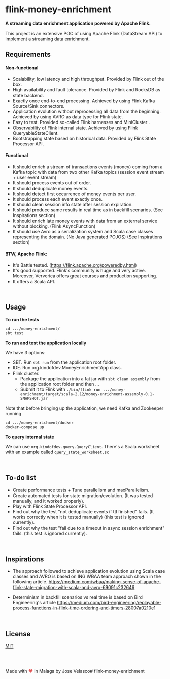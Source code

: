 # flink-money-enrichment
**A streaming data enrichment application powered by Apache Flink.**

This project is an extensive POC of using Apache Flink (DataStream API) to implement a streaming
data enrichment.

## Requirements

#### Non-functional

- Scalability, low latency and high throughput. Provided by Flink out of the box. 
- High availability and fault tolerance. Provided by Flink and RocksDB as state backend.
- Exactly once end-to-end processing. Achieved by using Flink Kafka Source/Sink connectors.
- Application evolution without reprocessing all data from the beginning. Achieved by using AVRO as data type for Flink state.
- Easy to test. Provided so-called Flink harnesses and MiniCluster .
- Observability of Flink internal state. Achieved by using Flink QueryableStateClient. 
- Bootstrapping state based on historical data. Provided by Flink State Processor API.


#### Functional

- It should enrich a stream of transactions events (money) coming from a Kafka topic with data from two other Kafka topics (session event stream + user event stream) 
- It should process events out of order.
- It should deduplicate money events.
- It should detect first occurrence of money events per user.
- It should process each event exactly once. 
- It should clean session info state after session expiration.  
- It should produce same results in real time as in backfill scenarios. (See Inspirations section)
- It should enrich late money events with data from an external service without blocking. (Flink AsyncFunction)
- It should use Avro as a serialization system and Scala case classes representing the domain. (No Java generated POJOS) (See Inspirations section)


#### BTW, Apache Flink:

- It's Battle tested. (https://flink.apache.org/poweredby.html)
- It's good supported. Flink's community is huge and very active. Moreover, Ververica offers great courses and production supporting.
- It offers a Scala API.

<br />

## Usage

**To run the tests**
```
cd .../money-enrichment/
sbt test
```

**To run and test the application locally**

We have 3 options:

- SBT. Run `sbt run` from the application root folder.
- IDE. Run org.kindofdev.MoneyEnrichmentApp class. 
- Flink cluster. 
  * Package the application into a fat jar with `sbt clean assembly` from the application root folder and then ...
  * Submit it to Flink with `./bin/flink run .../money-enrichment/target/scala-2.12/money-enrichment-assembly-0.1-SNAPSHOT.jar`
    
    
Note that before bringing up the application, we need Kafka and Zookeeper running
```
cd .../money-enrichment/docker
docker-compose up
```

**To query internal state**

We can use `org.kindofdev.query.QueryClient`. There's a Scala worksheet with an example called `query_state_worksheet.sc`

<br />

## To-do list

- Create performance tests + Tune parallelism and maxParallelism.
- Create automated tests for state migration/evolution. (It was tested manually, and it worked properly).
- Play with Flink State Processor API. 
- Find out why the test "not deduplicate events if ttl finished" fails. (It works correctly when it is tested manually) (this test is ignored currently).
- Find out why the test "fail due to a timeout in async session enrichment" fails. (this test is ignored currently).

<br />

## Inspirations

- The approach followed to achieve application evolution using Scala case classes and AVRO is based on ING WBAA team approach shown in the following article.
  https://medium.com/wbaa/making-sense-of-apache-flink-state-migration-with-scala-and-avro-69091c232646
  
- Determinism in backfill scenarios vs real time is based on Bird Engineering's article
https://medium.com/bird-engineering/replayable-process-functions-in-flink-time-ordering-and-timers-28007a0210e1

<br />

## License
[MIT](https://choosealicense.com/licenses/mit/)  

 <br />
 <br />
 
<!-- Example #2 - inline-styled ❤ -->
Made with <span style="color: #e25555;">&#9829;</span> in Malaga by Jose Velasco# flink-money-enrichment
